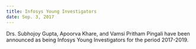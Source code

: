 ```yaml
---
title: Infosys Young Investigators 
date: Sep. 3, 2017
---
```


Drs. Subhojoy Gupta, Apoorva Khare, and Vamsi Pritham Pingali have been announced as being Infosys Young Investigators for the period 2017-2019.
